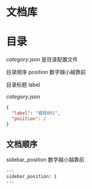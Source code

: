 # 文档库

# 目录
_category_.json 是目录配置文件

目录顺序 position 数字越小越靠前

目录标题 label 

_category_.json
``` json
{
  "label": "威程001",
  "position": 2
}

```


##  文档顺序
sidebar_position 数字越小越靠前
``` sh
---
sidebar_position: 1
---
```